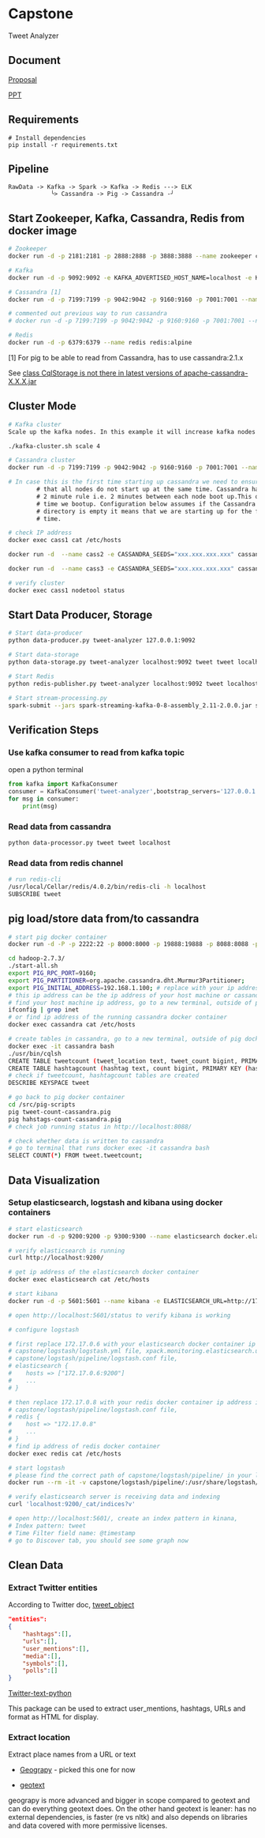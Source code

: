 # Capstone
Tweet Analyzer

## Document
[Proposal](https://docs.google.com/document/d/1fgB14sUzIrOSmZvBAXYs-taQJIpIAaeLCIw9hA8ErQI/edit#heading=h.h8arf2uqoqk1)

[PPT](https://docs.google.com/presentation/d/1sY_qxrlaWQfmARrHLL_aLZ48u5H9R8zkpd3MfmSdX98/edit#slide=id.p3)

## Requirements
```
# Install dependencies
pip install -r requirements.txt
```

## Pipeline
```
RawData -> Kafka -> Spark -> Kafka -> Redis ---> ELK
            ╰> Cassandra -> Pig -> Cassandra -╯
```

## Start Zookeeper, Kafka, Cassandra, Redis from docker image
```sh
# Zookeeper
docker run -d -p 2181:2181 -p 2888:2888 -p 3888:3888 --name zookeeper confluent/zookeeper

# Kafka
docker run -d -p 9092:9092 -e KAFKA_ADVERTISED_HOST_NAME=localhost -e KAFKA_ADVERTISED_PORT=9092 --name kafka --link zookeeper:zookeeper confluent/kafka

# Cassandra [1]
docker run -d -p 7199:7199 -p 9042:9042 -p 9160:9160 -p 7001:7001 --name cassandra cassandra:2.1.19

# commented out previous way to run cassandra
# docker run -d -p 7199:7199 -p 9042:9042 -p 9160:9160 -p 7001:7001 --name cassandra cassandra:3.7

# Redis
docker run -d -p 6379:6379 --name redis redis:alpine
```

[1] For pig to be able to read from Cassandra, has to use cassandra:2.1.x

See [class CqlStorage is not there in latest versions of apache-cassandra-X.X.X.jar](https://stackoverflow.com/questions/34300458/why-the-class-cqlstorage-is-not-there-in-latest-versions-of-apache-cassandra-x-x/34300572)

## Cluster Mode
```sh
# Kafka cluster
Scale up the kafka nodes. In this example it will increase kafka nodes to 4.

./kafka-cluster.sh scale 4

# Cassandra cluster
docker run -d -p 7199:7199 -p 9042:9042 -p 9160:9160 -p 7001:7001 --name cass1 cassandra:2.1.19

# In case this is the first time starting up cassandra we need to ensure
        # that all nodes do not start up at the same time. Cassandra has a
        # 2 minute rule i.e. 2 minutes between each node boot up.This only needs to happen the first
        # time we bootup. Configuration below assumes if the Cassandra data
        # directory is empty it means that we are starting up for the first
        # time.

# check IP address
docker exec cass1 cat /etc/hosts

docker run -d  --name cass2 -e CASSANDRA_SEEDS="xxx.xxx.xxx.xxx" cassandra:2.1.19

docker run -d  --name cass3 -e CASSANDRA_SEEDS="xxx.xxx.xxx.xxx" cassandra:2.1.19

# verify cluster
docker exec cass1 nodetool status
```

## Start Data Producer, Storage
```sh
# Start data-producer
python data-producer.py tweet-analyzer 127.0.0.1:9092

# Start data-storage
python data-storage.py tweet-analyzer localhost:9092 tweet tweet localhost

# Start Redis
python redis-publisher.py tweet-analyzer localhost:9092 tweet localhost 6379

# Start stream-processing.py
spark-submit --jars spark-streaming-kafka-0-8-assembly_2.11-2.0.0.jar stream-processing.py tweet-analyzer tweet-compute 127.0.0.1:9092
```

## Verification Steps

### Use kafka consumer to read from kafka topic
open a python terminal
```python
from kafka import KafkaConsumer
consumer = KafkaConsumer('tweet-analyzer',bootstrap_servers='127.0.0.1:9092')
for msg in consumer:
    print(msg)
```

### Read data from cassandra
```sh
python data-processor.py tweet tweet localhost
```

### Read data from redis channel
```sh
# run redis-cli
/usr/local/Cellar/redis/4.0.2/bin/redis-cli -h localhost
SUBSCRIBE tweet
```

## pig load/store data from/to cassandra
```sh
# start pig docker container
docker run -d -P -p 2222:22 -p 8000:8000 -p 19888:19888 -p 8088:8088 -p 50070:50070 -v /path_to_capstone/capstone:/src --name pig daijyc/week2_1

cd hadoop-2.7.3/
./start-all.sh
export PIG_RPC_PORT=9160;
export PIG_PARTITIONER=org.apache.cassandra.dht.Murmur3Partitioner;
export PIG_INITIAL_ADDRESS=192.168.1.100; # replace with your ip address
# this ip address can be the ip address of your host machine or cassandra docker container
# find your host machine ip address, go to a new terminal, outside of pig docker container
ifconfig | grep inet
# or find ip address of the running cassandra docker container
docker exec cassandra cat /etc/hosts

# create tables in cassandra, go to a new terminal, outside of pig docker container
docker exec -it cassandra bash
./usr/bin/cqlsh
CREATE TABLE tweetcount (tweet_location text, tweet_count bigint, PRIMARY KEY (tweet_location));
CREATE TABLE hashtagcount (hashtag text, count bigint, PRIMARY KEY (hashtag));
# check if tweetcount, hashtagcount tables are created
DESCRIBE KEYSPACE tweet

# go back to pig docker container
cd /src/pig-scripts
pig tweet-count-cassandra.pig
pig hahstags-count-cassandra.pig
# check job running status in http://localhost:8088/

# check whether data is written to cassandra
# go to terminal that runs docker exec -it cassandra bash
SELECT COUNT(*) FROM tweet.tweetcount;
```

## Data Visualization

### Setup elasticsearch, logstash and kibana using docker containers
```sh
# start elasticsearch
docker run -d -p 9200:9200 -p 9300:9300 --name elasticsearch docker.elastic.co/elasticsearch/elasticsearch:6.0.0

# verify elasticsearch is running
curl http://localhost:9200/

# get ip address of the elasticsearch docker container
docker exec elasticsearch cat /etc/hosts

# start kibana
docker run -d -p 5601:5601 --name kibana -e ELASTICSEARCH_URL=http://172.17.0.6:9200 docker.elastic.co/kibana/kibana:6.0.0  # replace 172.17.0.6 with your ip address

# open http://localhost:5601/status to verify kibana is working

# configure logstash

# first replace 172.17.0.6 with your elasticsearch docker container ip address in two files:
# capstone/logstash/logstash.yml file, xpack.monitoring.elasticsearch.url: http://172.17.0.6:9200
# capstone/logstash/pipeline/logstash.conf file,
# elasticsearch {
#    hosts => ["172.17.0.6:9200"]
#    ...
# }

# then replace 172.17.0.8 with your redis docker container ip address in
# capstone/logstash/pipeline/logstash.conf file,
# redis {
#    host => "172.17.0.8"
#    ...
# }
# find ip address of redis docker container
docker exec redis cat /etc/hosts

# start logstash
# please find the correct path of capstone/logstash/pipeline/ in your local machine and use that instead
docker run --rm -it -v capstone/logstash/pipeline/:/usr/share/logstash/pipeline/ -v capstone/logstash/logstash.yml:/usr/share/logstash/config/logstash.yml --name logstash docker.elastic.co/logstash/logstash:6.0.0

# verify elasticsearch server is receiving data and indexing
curl 'localhost:9200/_cat/indices?v'

# open http://localhost:5601/, create an index pattern in kinana,
# Index pattern: tweet
# Time Filter field name: @timestamp
# go to Discover tab, you should see some graph now
```

## Clean Data

### Extract Twitter entities
According to Twitter doc, [tweet_object](https://developer.twitter.com/en/docs/tweets/data-dictionary/overview/tweet-object)

```json
"entities":
{
    "hashtags":[],
    "urls":[],
    "user_mentions":[],
    "media":[],
    "symbols":[],
    "polls":[]
}
```
[Twitter-text-python](https://github.com/edburnett/twitter-text-python)

This package can be used to extract user_mentions, hashtags, URLs and format as HTML for display.

### Extract location
Extract place names from a URL or text

- [Geograpy](https://github.com/ushahidi/geograpy) - picked this one for now

- [geotext](https://github.com/elyase/geotext)

geograpy is more advanced and bigger in scope compared to geotext and can do everything geotext does. On the other hand geotext is leaner: has no external dependencies, is faster (re vs nltk) and also depends on libraries and data covered with more permissive licenses.